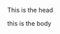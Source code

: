 
<html>

<head>
 
 This is the head
 
 </head>
 

 
 <Body>
 
 this is the body
 
 </body>
 
 </html>
